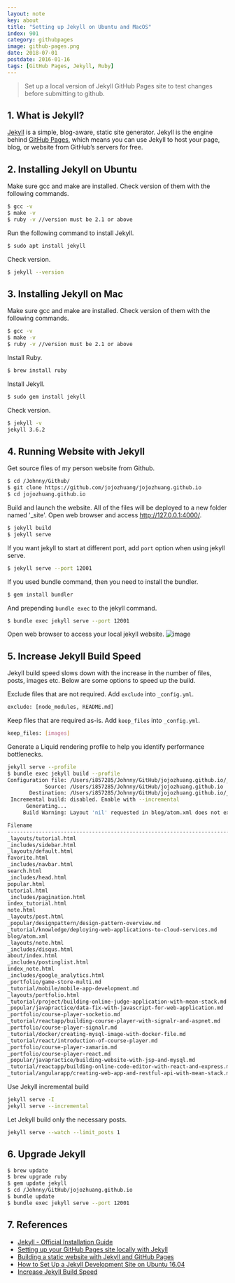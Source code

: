 ```yaml
---
layout: note
key: about
title: "Setting up Jekyll on Ubuntu and MacOS"
index: 901
category: githubpages
image: github-pages.png
date: 2018-07-01
postdate: 2016-01-16
tags: [GitHub Pages, Jekyll, Ruby]
---
```


> Set up a local version of Jekyll GitHub Pages site to test changes before submitting to github.

## 1. What is Jekyll?
[Jekyll](https://jekyllrb.com) is a simple, blog-aware, static site generator. Jekyll is the engine behind [GitHub Pages](https://pages.github.com/), which means you can use Jekyll to host your page, blog, or website from GitHub’s servers for free.

## 2. Installing Jekyll on Ubuntu
Make sure gcc and make are installed. Check version of them with the following commands.
```sh
$ gcc -v
$ make -v
$ ruby -v //version must be 2.1 or above
```
Run the following command to install Jekyll.
```sh
$ sudo apt install jekyll
```
Check version.
```sh
$ jekyll --version
```

## 3. Installing Jekyll on Mac
Make sure gcc and make are installed. Check version of them with the following commands.
```sh
$ gcc -v
$ make -v
$ ruby -v //version must be 2.1 or above
```
Install Ruby.
```sh
$ brew install ruby
```

Install Jekyll.
```sh
$ sudo gem install jekyll
```
Check version.
```sh
$ jekyll -v
jekyll 3.6.2
```

## 4. Running Website with Jekyll
Get source files of my person website from Github.
```sh
$ cd /Johnny/Github/
$ git clone https://github.com/jojozhuang/jojozhuang.github.io
$ cd jojozhuang.github.io
```

Build and launch the website. All of the files will be deployed to a new folder named '\_site'. Open web browser and access  http://127.0.0.1:4000/.
```sh
$ jekyll build
$ jekyll serve
```
If you want jekyll to start at different port, add `port` option when using jekyll serve.
```sh
$ jekyll serve --port 12001
```

If you used bundle command, then you need to install the bundler.
```sh
$ gem install bundler
```
And prepending `bundle exec` to the jekyll command.
```sh
$ bundle exec jekyll serve --port 12001
```
Open web browser to access your local jekyll website.
![image](/public/images/githubpages/901/local.png)  

## 5. Increase Jekyll Build Speed
Jekyll build speed slows down with the increase in the number of files, posts, images etc. Below are some options to speed up the build.

Exclude files that are not required. Add `exclude` into `_config.yml`.
```sh
exclude: [node_modules, README.md]
```
Keep files that are required as-is. Add `keep_files` into `_config.yml`.
```sh
keep_files: [images]
```
Generate a Liquid rendering profile to help you identify performance bottlenecks.
```sh
jekyll serve --profile
$ bundle exec jekyll build --profile
Configuration file: /Users/i857285/Johnny/GitHub/jojozhuang.github.io/_config.yml
            Source: /Users/i857285/Johnny/GitHub/jojozhuang.github.io
       Destination: /Users/i857285/Johnny/GitHub/jojozhuang.github.io/_site
 Incremental build: disabled. Enable with --incremental
      Generating...
     Build Warning: Layout 'nil' requested in blog/atom.xml does not exist.

Filename                                                                 | Count |     Bytes |  Time
-------------------------------------------------------------------------+-------+-----------+------
_layouts/tutorial.html                                                   |   313 | 18175.35K | 3.408
_includes/sidebar.html                                                   |   316 |  9473.80K | 2.605
_layouts/default.html                                                    |   392 | 25954.53K | 0.804
favorite.html                                                            |     1 |   340.92K | 0.646
_includes/navbar.html                                                    |   392 |   956.45K | 0.366
search.html                                                              |     1 |  2039.35K | 0.322
_includes/head.html                                                      |   392 |  1022.56K | 0.263
popular.html                                                             |     1 |   899.64K | 0.186
tutorial.html                                                            |     1 |  1208.29K | 0.159
_includes/pagination.html                                                |   358 |   428.93K | 0.151
index_tutorial.html                                                      |     1 |   154.98K | 0.054
note.html                                                                |     1 |   486.75K | 0.054
_layouts/post.html                                                       |    28 |   242.22K | 0.033
_popular/designpattern/design-pattern-overview.md                        |     1 |     1.90K | 0.033
_tutorial/knowledge/deploying-web-applications-to-cloud-services.md      |     1 |     4.42K | 0.022
blog/atom.xml                                                            |     1 |   252.76K | 0.022
_layouts/note.html                                                       |    17 |   184.04K | 0.016
_includes/disqus.html                                                    |   379 |   376.04K | 0.013
about/index.html                                                         |     1 |    40.20K | 0.012
_includes/postinglist.html                                               |     1 |    37.81K | 0.012
index_note.html                                                          |     1 |    32.80K | 0.012
_includes/google_analytics.html                                          |   392 |   156.57K | 0.012
_portfolio/game-store-multi.md                                           |     1 |     3.67K | 0.008
_tutorial/mobile/mobile-app-development.md                               |     1 |     2.01K | 0.008
_layouts/portfolio.html                                                  |    21 |   106.48K | 0.008
_tutorial/project/building-online-judge-application-with-mean-stack.md   |     1 |     4.07K | 0.007
_popular/javapractice/data-fix-with-javascript-for-web-application.md    |     1 |     8.77K | 0.006
_portfolio/course-player-socketio.md                                     |     1 |     2.61K | 0.005
_tutorial/reactapp/building-course-player-with-signalr-and-aspnet.md     |     1 |    28.92K | 0.005
_portfolio/course-player-signalr.md                                      |     1 |     2.15K | 0.005
_tutorial/docker/creating-mysql-image-with-docker-file.md                |     1 |     7.27K | 0.005
_tutorial/react/introduction-of-course-player.md                         |     1 |     5.27K | 0.004
_portfolio/course-player-xamarin.md                                      |     1 |     4.17K | 0.004
_portfolio/course-player-react.md                                        |     1 |     2.07K | 0.004
_popular/javapractice/building-website-with-jsp-and-mysql.md             |     1 |    26.81K | 0.004
_tutorial/reactapp/building-online-code-editor-with-react-and-express.md |     1 |    25.71K | 0.004
_tutorial/angularapp/creating-web-app-and-restful-api-with-mean-stack.md |     1 |     6.72K | 0.004
```
Use Jekyll incremental build
```sh
jekyll serve -I
jekyll serve --incremental
```
Let Jekyll build only the necessary posts.
```sh
jekyll serve --watch --limit_posts 1
```

## 6. Upgrade Jekyll
```sh
$ brew update
$ brew upgrade ruby
$ gem update jekyll
$ cd /Johnny/GitHub/jojozhuang.github.io
$ bundle update
$ bundle exec jekyll serve --port 12001
```

## 7. References
* [Jekyll - Official Installation Guide](https://jekyllrb.com/docs/installation/)
* [Setting up your GitHub Pages site locally with Jekyll
](https://help.github.com/articles/setting-up-your-github-pages-site-locally-with-jekyll/)
* [Building a static website with Jekyll and GitHub Pages](https://programminghistorian.org/lessons/building-static-sites-with-jekyll-github-pages)
* [How to Set Up a Jekyll Development Site on Ubuntu 16.04](https://www.digitalocean.com/community/tutorials/how-to-set-up-a-jekyll-development-site-on-ubuntu-16-04)
* [Increase Jekyll Build Speed](https://blog.webjeda.com/jekyll-build-speed/)
